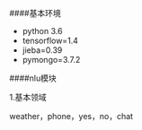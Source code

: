 ####基本环境

* python 3.6
* tensorflow=1.4
* jieba=0.39
* pymongo=3.7.2

####nlu模块

1.基本领域

weather，phone，yes，no，chat
